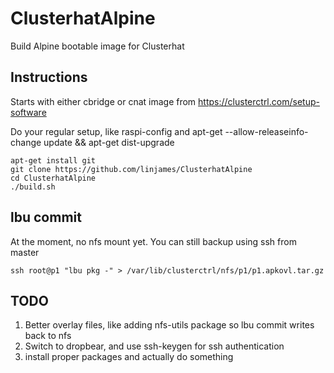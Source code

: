 # ClusterhatAlpine
  Build Alpine bootable image for Clusterhat

## Instructions
  Starts with either cbridge or cnat image from https://clusterctrl.com/setup-software
  
  Do your regular setup, like raspi-config and apt-get --allow-releaseinfo-change update && apt-get dist-upgrade

```
apt-get install git
git clone https://github.com/linjames/ClusterhatAlpine
cd ClusterhatAlpine
./build.sh
```
## lbu commit
  At the moment, no nfs mount yet. You can still backup using ssh from master
  
  ```
  ssh root@p1 "lbu pkg -" > /var/lib/clusterctrl/nfs/p1/p1.apkovl.tar.gz
  ```

## TODO
  1. Better overlay files, like adding nfs-utils package so lbu commit writes back to nfs
  2. Switch to dropbear, and use ssh-keygen for ssh authentication
  3. install proper packages and actually do something 

